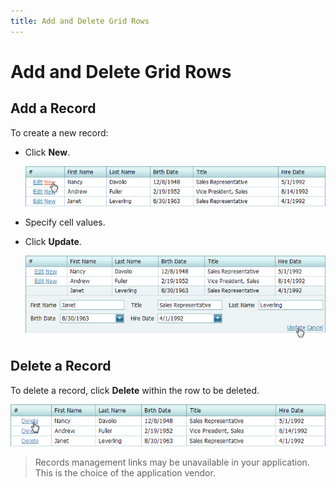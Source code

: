 ```yaml
---
title: Add and Delete Grid Rows
---
```

# Add and Delete Grid Rows
## Add a Record
To create a new record:
* Click **New**.
	
	![ASPxGridView_AddDelete](../../../images/img7081.png)
* Specify cell values.
* Click **Update**.
	
	![SaveChanges](../../../images/img7150.png)

## Delete a Record
To delete a record, click **Delete** within the row to be deleted.

![DeleteRow](../../../images/img7149.png)

> Records management links may be unavailable in your application. This is the choice of the application vendor.